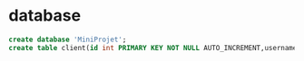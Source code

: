 # database
~~~~sql
create database 'MiniProjet';
create table client(id int PRIMARY KEY NOT NULL AUTO_INCREMENT,username varchar(30),password varchar(30));
~~~~


